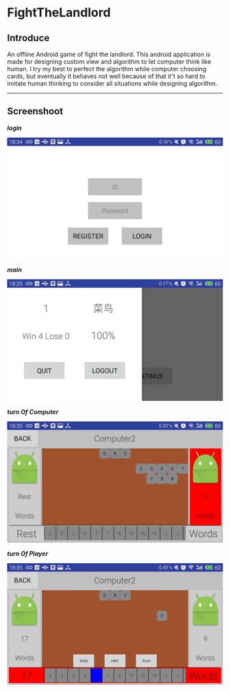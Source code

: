 # FightTheLandlord

## Introduce
An offline Android game of fight the landlord.
This android application is made for designing custom view and algorithm to let computer think like human.
I try my best to perfect the algorithm while computer choosing cards, but eventually it behaves not well because of that it't so hard to imitate human thinking to consider all situations while designing algorithm.

----

## Screenshoot
***login***

![](https://github.com/13608089849/FightTheLandlord/blob/master/image/login.jpg)

***main***

![](https://github.com/13608089849/FightTheLandlord/blob/master/image/main.jpg)

***turn Of Computer***

![](https://github.com/13608089849/FightTheLandlord/blob/master/image/turnOfComputer.jpg)

***turn Of Player***

![](https://github.com/13608089849/FightTheLandlord/blob/master/image/turnOfPlayer.jpg)